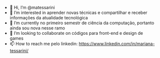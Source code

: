 - 👋 Hi, I’m @matessarini
- 👀 I’m interested in  aprender novas técnicas e  compartilhar e receber informações da atualidade tecnológica
- 🌱 I’m currently  no primeiro semestr de ciência da computação, portanto ainda sou nova nesse ramo
- 💞️ I’m looking to collaborate on  códigos para front-end e design de games
- 📫 How to reach me  pelo linkedin:  https://www.linkedin.com/in/mariana-tessarini/

<!---
matessarini/matessarini is a ✨ special ✨ repository because its `README.md` (this file) appears on your GitHub profile.
You can click the Preview link to take a look at your changes.
--->
